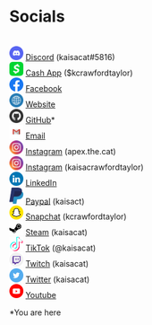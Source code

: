 # Socials
 
<br> <img src="./Logos/Discord.svg" alt="discord-logo" width="25"/>             [Discord](https://discordapp.com/users/689239942236209371) (kaisacat#5816)
<br> <img src="./Logos/CashApp.svg" alt="cashapp-logo" width="25"/>             [Cash App](https://cash.app/$kcrawfordtaylor) ($kcrawfordtaylor)
<br> <img src="./Logos/Facebook.svg" alt="facebook-logo" width="25"/>           [Facebook](https://www.facebook.com/kaisa.crawfordtaylor.35)
<br> <img src="./Logos/WWW.svg" alt="firefox-logo" width="25"/>                 [Website]( https://kcrawfordtaylor.wixsite.com/kaisa)
<br> <img src="./Logos/Github.svg" alt="github-logo" width="25"/>               [GitHub](https://github.com/rosecolinlarry)*
<br> <img src="./Logos/Gmail.svg" alt="gmail-logo" width="25"/>                 [Email](mailto:kcrawfordtaylor@gmail.com) 
<br> <img src="./Logos/Instagram.svg" alt="instagram-logo" width="25"/>         [Instagram](https://www.instagram.com/apex.the.cat/) (apex.the.cat)
<br> <img src="./Logos/Instagram.svg" alt="instagram-logo" width="25"/>         [Instagram](https://www.instagram.com/kaisacrawfordtaylor/) (kaisacrawfordtaylor)
<br> <img src="./Logos/LinkedIN.svg" alt="linkedin-logo" width="25"/>           [LinkedIn](https://www.linkedin.com/in/kaisact)
<br> <img src="./Logos/PayPal.svg" alt="paypal-logo" width="25"/>               [Paypal](paypal.me/kaisact) (kaisact)
<br> <img src="./Logos/Snapchat.svg" alt="snapchat-logo" width="25"/>           [Snapchat](https://www.snapchat.com/add/kcrawfordtaylor) (kcrawfordtaylor)
<br> <img src="./Logos/Steam.svg" alt="steam-logo" width="25"/>                 [Steam](https://steamcommunity.com/id/kaisacat/) (kaisacat)
<br> <img src="./Logos/TikTok.svg" alt="tiktok-logo" width="25"/>               [TikTok](https://www.tiktok.com/@kaisacat) (@kaisacat)
<br> <img src="./Logos/Twitch.svg" alt="twitch-logo" width="25"/>               [Twitch](https://www.twitch.tv/kaisacat) (kaisacat)
<br> <img src="./Logos/Twitter.svg" alt="twitter-logo" width="25"/>             [Twitter](https://twitter.com/kaisacat) (kaisacat)
<br> <img src="./Logos/Youtube.svg" alt="youtube-logo" width="25"/>             [Youtube](https://www.youtube.com/channel/UCcJqZZtOkG_XuvHyelXnDeQ)

*You are here